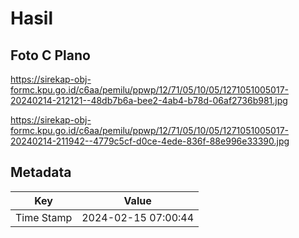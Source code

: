 # Hasil

## Foto C Plano

https://sirekap-obj-formc.kpu.go.id/c6aa/pemilu/ppwp/12/71/05/10/05/1271051005017-20240214-212121--48db7b6a-bee2-4ab4-b78d-06af2736b981.jpg

https://sirekap-obj-formc.kpu.go.id/c6aa/pemilu/ppwp/12/71/05/10/05/1271051005017-20240214-211942--4779c5cf-d0ce-4ede-836f-88e996e33390.jpg


## Metadata

| Key        | Value               |
| ---------- | ------------------- |
| Time Stamp | 2024-02-15 07:00:44 |



